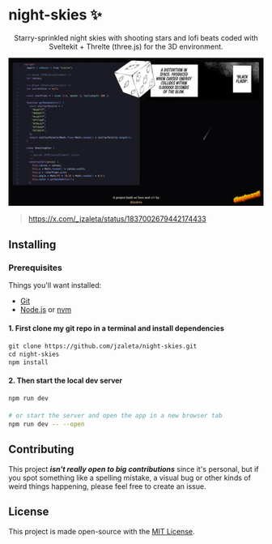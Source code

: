 # night-skies ✨

<p align="center">
Starry-sprinkled night skies with shooting stars and lofi beats coded with Sveltekit + Threlte (three.js) for the 3D environment.
<p>

![](night-skies.png)

> https://x.com/_jzaleta/status/1837002679442174433

## Installing

### Prerequisites

Things you'll want installed:

- [Git](https://git-scm.com)
- [Node.js](https://nodejs.org/en) or [nvm](https://github.com/nvm-sh/nvm)

#### 1. First clone my git repo in a terminal and install dependencies

```
git clone https://github.com/jzaleta/night-skies.git
cd night-skies
npm install
```

#### 2. Then start the local dev server

```bash
npm run dev

# or start the server and open the app in a new browser tab
npm run dev -- --open
```

## Contributing

This project **_isn't really open to big contributions_** since it's personal, but if you spot something like a spelling mistake, a visual bug or other kinds of weird things happening, please feel free to create an issue.

## License

This project is made open-source with the [MIT License](LICENSE).
